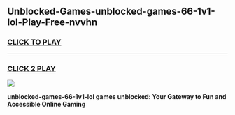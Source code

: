 
## Unblocked-Games-unblocked-games-66-1v1-lol-Play-Free-nvvhn
<h3>
<a href="https://premium76.site?title=unblocked-games-66-1v1-lol&ref=18A">CLICK TO PLAY</a></h3>
<hr>

<h3>
<a href="https://premium76.site?title=unblocked-games-66-1v1-lol&ref=18A">CLICK 2 PLAY</a>
  
</h3>

<a href="https://premium76.site?title=unblocked-games-66-1v1-lol&ref=18A"><img src="https://clearcache.store/games.png"></a>


**unblocked-games-66-1v1-lol games unblocked: Your Gateway to Fun and Accessible Online Gaming**

